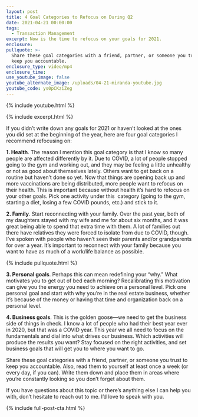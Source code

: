 ```yaml
---
layout: post
title: 4 Goal Categories to Refocus on During Q2
date: 2021-04-21 00:00:00
tags:
  - Transaction Management
excerpt: Now is the time to refocus on your goals for 2021.
enclosure:
pullquote: >-
  Share these goal categories with a friend, partner, or someone you trust to
  keep you accountable.
enclosure_type: video/mp4
enclosure_time:
use_youtube_image: false
youtube_alternate_image: /uploads/04-21-miranda-youtube.jpg
youtube_code: ys0pCKziZeg
---
```

{% include youtube.html %}

{% include excerpt.html %}

If you didn’t write down any goals for 2021 or haven’t looked at the ones you did set at the beginning of the year, here are four goal categories I recommend refocusing on:

**1\. Health**. The reason I mention this goal category is that I know so many people are affected differently by it. Due to COVID, a lot of people stopped going to the gym and working out, and they may be feeling a little unhealthy or not as good about themselves lately. Others want to get back on a routine but haven’t done so yet. Now that things are opening back up and more vaccinations are being distributed, more people want to refocus on their health. This is important because without health it’s hard to refocus on your other goals. Pick one activity under this&nbsp; category (going to the gym, starting a diet, losing a few COVID pounds, etc.) and stick to it.

**2\. Family**. Start reconnecting with your family. Over the past year, both of my daughters stayed with my wife and me for about six months, and it was great being able to spend that extra time with them. A lot of families out there have relatives they were forced to isolate from due to COVID, though. I’ve spoken with people who haven’t seen their parents and/or grandparents for over a year. It’s important to reconnect with your family because you want to have as much of a work/life balance as possible.

{% include pullquote.html %}

**3\. Personal goals**. Perhaps this can mean redefining your “why.” What motivates you to get out of bed each morning? Recalibrating this motivation can give you the energy you need to achieve on a personal level. Pick one personal goal and start with why you’re in the real estate business, whether it’s because of the money or having that time and organization back on a personal level.

**4\. Business goals**. This is the golden goose—we need to get the business side of things in check. I know a lot of people who had their best year ever in 2020, but that was a COVID year. This year we all need to focus on the fundamentals and dial into what drives our business. Which activities will produce the results you want? Stay focused on the right activities, and set business goals that will get you to where you want to go.

Share these goal categories with a friend, partner, or someone you trust to keep you accountable. Also, read them to yourself at least once a week (or every day, if you can). Write them down and place them in areas where you’re constantly looking so you don’t forget about them.

If you have questions about this topic or there’s anything else I can help you with, don’t hesitate to reach out to me. I’d love to speak with you.

{% include full-post-cta.html %}
